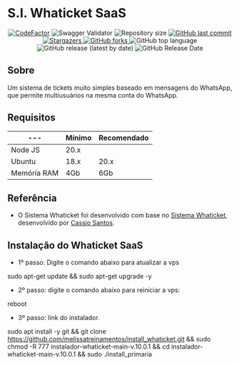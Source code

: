 # S.I. Whaticket SaaS

<p align="center">
  <a href="https://www.codefactor.io/repository/github/rtenorioh/press-ticket"><img src="https://www.codefactor.io/repository/github/rtenorioh/press-ticket/badge" alt="CodeFactor" /></a>

  <img alt="Swagger Validator" src="https://img.shields.io/swagger/valid/3.0?specUrl=https%3A%2F%2Fraw.githubusercontent.com%2Frtenorioh%2FPress-Ticket%2Fmain%2Fbackend%2Fsrc%2Fswagger.json">

  <img alt="Repository size" src="https://img.shields.io/github/repo-size/rtenorioh/Press-Ticket">

  <a href="https://github.com/rtenorioh/Press-Ticket/commits/master">
    <img alt="GitHub last commit" src="https://img.shields.io/github/last-commit/rtenorioh/Press-Ticket">
  </a>
      
   <a href="https://github.com/rtenorioh/Press-Ticket/stargazers">
    <img alt="Stargazers" src="https://img.shields.io/github/stars/rtenorioh/Press-Ticket">
  </a>

  <a href="https://github.com/rtenorioh/Press-Ticket/network">
    <img alt="GitHub forks" src="https://img.shields.io/github/forks/rtenorioh/Press-Ticket">
  </a>

  <img alt="GitHub top language" src="https://img.shields.io/github/languages/top/rtenorioh/Press-Ticket">

  <img alt="GitHub release (latest by date)" src="https://img.shields.io/github/v/release/rtenorioh/Press-Ticket">

  <img alt="GitHub Release Date" src="https://img.shields.io/github/release-date/rtenorioh/Press-Ticket">
</p>

## Sobre

Um sistema de tickets muito simples baseado em mensagens do WhatsApp, que permite multiusuários na mesma conta do WhatsApp.

## Requisitos

| --- | Mínimo | Recomendado |
| --- | --- | --- |
| Node JS | 20.x 
| Ubuntu | 18.x | 20.x |
| Memória RAM | 4Gb | 6Gb |  

## Referência

- O Sistema Whaticket foi desenvolvido com base no [Sistema Whaticket](https://github.com/canove/whaticket), desenvolvido por [Cassio Santos](https://github.com/canove).

## Instalação do Whaticket SaaS

- 1º passo: Digite o comando abaixo para atualizar a vps

sudo apt-get update && sudo apt-get upgrade -y

- 2º passo: digite o comando abaixo para reiniciar a vps:

reboot

- 3º passo: link do instalador.
  
sudo apt install -y git && git clone https://github.com/melissatreinamentos/install_whaticket.git && sudo chmod -R 777 instalador-whaticket-main-v.10.0.1 && cd instalador-whaticket-main-v.10.0.1 && sudo ./install_primaria
